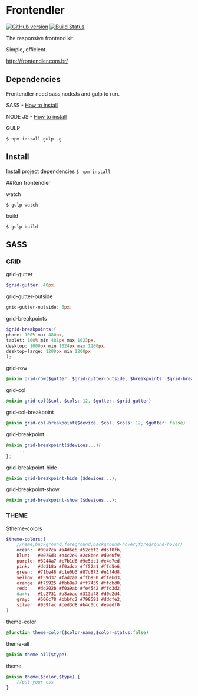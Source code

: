 

# Frontendler


[![GitHub version](https://badge.fury.io/gh/frontendler%2Ffrontendler.svg)](http://badge.fury.io/gh/frontendler%2Ffrontendler)
[![Build Status](https://travis-ci.org/frontendler/frontendler.svg?branch=master)](https://travis-ci.org/frontendler/frontendler)

The responsive frontend kit.

Simple, efficient.

http://frontendler.com.br/

## Dependencies

Frontendler need sass,nodeJs and gulp to run.

SASS - [How to install](http://sass-lang.com/install)

NODE JS - [How to install](http://nodejs.org/)

GULP
```
$ npm install gulp -g
```

## Install

Install project dependencies ```$ npm install```

##Run frontendler

watch
```
$ gulp watch
```

build
```
$ gulp build
```


## SASS

### GRID

grid-gutter

```scss
$grid-gutter: 40px;
```
grid-gutter-outside

```scss
grid-gutter-outside: 5px;
```

grid-breakpoints

```scss
$grid-breakpoints:(
phone: 100% max 480px,
tablet: 100% min 481px max 1023px,
desktop: 1000px min 1024px max 1200px,
desktop-large: 1200px min 1200px
);
```
grid-row

```scss
@mixin grid-row($gutter: $grid-gutter-outside, $breakpoints: $grid-breakpoints)
```

grid-col

```scss
@mixin grid-col($col, $cols: 12, $gutter: $grid-gutter)
```

grid-col-breakpoint

```scss
@mixin grid-col-breakpoint($device, $col, $cols: 12, $gutter: false)
```

grid-breakpoint

```scss
@mixin grid-breakpoint($devices...){
	...
};
```

grid-breakpoint-hide

```scss
@mixin grid-breakpoint-hide ($devices...);
```

grid-breakpoint-show

```scss
@mixin grid-breakpoint-show ($devices...);
```

### THEME

$theme-colors

```scss
$theme-colors:(
	//name,background,foreground,background-hover,foreground-hover)
	ocean:  #00a7ca #a4d6e5 #52cbf2 #d5f0fb,
	blue:   #0075d3 #a4c2e9 #2c8bee #d0e0f9,
	purple: #8244a7 #c7b1d6 #9e5dc1 #e4d7ed,
	pink:   #dd318a #f0adca #ff52a1 #ffd5e6,
	green:  #71be48 #c1e0b3 #87d873 #e1f4d8,
	yellow: #f59d37 #fad2aa #ffb950 #ffebd3,
	orange: #f75925 #fbb8a7 #ff7439 #ffdbd0,
	red:    #dd202b #f0a9ab #fe4542 #ffd3d2,
	dark:   #1c2731 #a8abac #313d48 #d0d2d4,
	gray:   #606c78 #bbbfc2 #798591 #dddfe2,
	silver: #939fac #ced3d8 #b4c0cc #eaedf0
)
```

theme-color
```scss
@function theme-color($color-name,$color-status:false)
```

theme-all
```scss
@mixin theme-all($type)
```

theme
```scss
@mixin theme($color,$type) {
	//put your css
}
```
